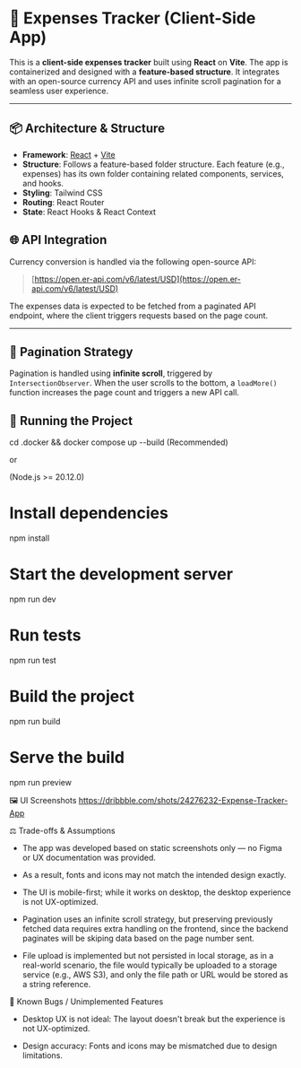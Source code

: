 # 💸 Expenses Tracker (Client-Side App)

This is a **client-side expenses tracker** built using **React** on **Vite**. The app is containerized and designed with a **feature-based structure**. It integrates with an open-source currency API and uses infinite scroll pagination for a seamless user experience.

---

## 📦 Architecture & Structure

- **Framework**: [React](https://react.dev) + [Vite](https://vitejs.dev)
- **Structure**: Follows a feature-based folder structure. Each feature (e.g., expenses) has its own folder containing related components, services, and hooks.
- **Styling**: Tailwind CSS
- **Routing**: React Router
- **State**: React Hooks & React Context 


## 🌐 API Integration

Currency conversion is handled via the following open-source API:

> [https://open.er-api.com/v6/latest/USD](https://open.er-api.com/v6/latest/USD)

The expenses data is expected to be fetched from a paginated API endpoint, where the client triggers requests based on the page count.

---

## 🔄 Pagination Strategy

Pagination is handled using **infinite scroll**, triggered by `IntersectionObserver`. When the user scrolls to the bottom, a `loadMore()` function increases the page count and triggers a new API call.

## 🐋 Running the Project 
cd .docker && docker compose up --build (Recommended)

 or
 
 (Node.js >= 20.12.0)
 # Install dependencies
 npm install

# Start the development server
npm run dev

# Run tests
npm run test

# Build the project
npm run build

# Serve the build
npm run preview


🖼️ UI Screenshots
https://dribbble.com/shots/24276232-Expense-Tracker-App

⚖️ Trade-offs & Assumptions
- The app was developed based on static screenshots only — no Figma or UX documentation was provided.

- As a result, fonts and icons may not match the intended design exactly.

- The UI is mobile-first; while it works on desktop, the desktop experience is not UX-optimized.

- Pagination uses an infinite scroll strategy, but preserving previously fetched data requires extra handling on the frontend, since the backend paginates will be skiping data based on the page number sent.

- File upload is implemented but not persisted in local storage, as in a real-world scenario, the file would typically be uploaded to a storage service (e.g., AWS S3), and only the file path or URL would be stored as a string reference.



🐞 Known Bugs / Unimplemented Features

- Desktop UX is not ideal: The layout doesn't break but the experience is not UX-optimized.

- Design accuracy: Fonts and icons may be mismatched due to design limitations.







